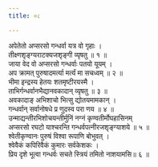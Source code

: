 ```yaml
---
title: ०८

---
```

अपेतेतो अप्सरसो गन्धर्वा यत्र वो गृहाः ।  
तीक्ष्णशृङ्ग्यराटक्यजशृङ्गी व्यृषतु ॥ १ ॥  
जाया वेद वो अप्सरसो गन्धर्वाः पतयो यूयम् ।  
अप क्रामत् पुरुषादमर्त्या मर्त्यं मा सचध्वम् ॥ २ ॥  
भीमा इन्द्रस्य हेतयः शतमृष्टीरयस्मै ।  
ताभिर्गन्धर्वानभैद्यानवकादान् व्यृषतु ॥ ३ ॥  
अवकादाङ् अभिशाचो भित्सु द्योतयमामकान् ।  
गन्धर्वान् सर्वानोषधे प्र णुदस्व परा णय ॥ ४ ॥  
उन्माद्यन्तीरभिशोचयन्तीर्मुनिं नग्नं कृण्वतीर्मोघहासिनम्  
अप्सरसो रघटो याश्चरन्ति गन्धर्वपत्नीरजशृङ्ग्याशये ॥ ५ ॥  
श्वेतीकृण्वानः पुरुषं विश्वा रूपाणि बोभुवत् ।  
श्वेवैकं कपिरिवैकं कुमारः सर्वकेशकः ।  
प्रिय दृशे भूत्वा गन्धर्वः सचते स्त्रियं तमितो नाशयामसि॥ ६ ॥  